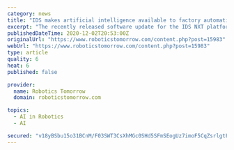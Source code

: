 ```yaml
---
category: news
title: "IDS makes artificial intelligence available to factory automation via OPC UA and provides maximum flexibility with vision apps"
excerpt: "The recently released software update for the IDS NXT platform provides users of the all-in-one AI solution IDS NXT ocean with many new features."
publishedDateTime: 2020-12-02T20:53:00Z
originalUrl: "https://www.roboticstomorrow.com/content.php?post=15983"
webUrl: "https://www.roboticstomorrow.com/content.php?post=15983"
type: article
quality: 6
heat: 6
published: false

provider:
  name: Robotics Tomorrow
  domain: roboticstomorrow.com

topics:
  - AI in Robotics
  - AI

secured: "v18yBSbu15o31BCnM/F03SWT3CsXhMGc0SHd5SFmSEogUz7imoF5CqZsrlgtF+PEesqPlWvFY2lel4U0DzOycx0zBFO4vNr9FpX+5C0smv2qICcC1m3HGwqb3Raql5Aw+3NsJTu+FjS/3/dmaeS4eF/kYCBUF9OvOD4irYSGmJ4er/Jiilk7DNOvaWfCyP2YhZYZzwqsLXDHZUAIuc8Vvz/bSi+ofubhzyQZK8Sgs9wZuuU7CNyILNRrZRfa3p+aWLHRrBrlZEfq5GRzfn7b+WIyLYZtabjfyquguaGHFwcEQ60AOcL86H/PaurV0fU3QUCqpH6xbVVXCsPRpqCaiwAMNcyWGdxL8fxBHKthDHM=;T66FiKqoMfIJRT6TUXDDSw=="
---
```


